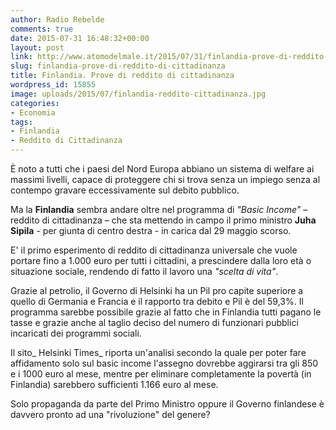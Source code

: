 ```yaml
---
author: Radio Rebelde
comments: true
date: 2015-07-31 16:48:32+00:00
layout: post
link: http://www.atomodelmale.it/2015/07/31/finlandia-prove-di-reddito-di-cittadinanza/
slug: finlandia-prove-di-reddito-di-cittadinanza
title: Finlandia. Prove di reddito di cittadinanza
wordpress_id: 15855
image: uploads/2015/07/finlandia-reddito-cittadinanza.jpg
categories:
- Economia
tags:
- Finlandia
- Reddito di Cittadinanza
---
```


È noto a tutti che i paesi del Nord Europa abbiano un sistema di welfare ai massimi livelli, capace di proteggere chi si trova senza un impiego senza al contempo gravare eccessivamente sul debito pubblico.

Ma la **Finlandia** sembra andare oltre nel programma di _"Basic Income"_ – reddito di cittadinanza – che sta mettendo in campo il primo ministro **Juha Sipila** - per giunta di centro destra - in carica dal 29 maggio scorso.

E' il primo esperimento di reddito di cittadinanza universale che vuole portare fino a 1.000 euro per tutti i cittadini, a prescindere dalla loro età o situazione sociale, rendendo di fatto il lavoro una _"scelta di vita"_.

Grazie al petrolio, il Governo di Helsinki ha un Pil pro capite superiore a quello di Germania e Francia e il rapporto tra debito e Pil è del 59,3%. Il programma sarebbe possibile grazie al fatto che in Finlandia tutti pagano le tasse e grazie anche al taglio deciso del numero di funzionari pubblici incaricati dei programmi sociali.

Il sito_ Helsinki Times_ riporta un'analisi secondo la quale per poter fare affidamento solo sul basic income l'assegno dovrebbe aggirarsi tra gli 850 e i 1000 euro al mese, mentre per eliminare completamente la povertà (in Finlandia) sarebbero sufficienti 1.166 euro al mese.

Solo propaganda da parte del Primo Ministro oppure il Governo finlandese è davvero pronto ad una "rivoluzione" del genere?
